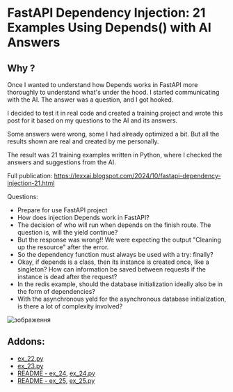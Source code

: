# FastAPI Dependency Injection: 21 Examples Using Depends() with AI Answers

## Why ?

Once I wanted to understand how Depends works in FastAPI more thoroughly to understand what's under the hood. I started communicating with the AI. The answer was a question, and I got hooked.

I decided to test it in real code and created a training project and wrote this post for it based on my questions to the AI and its answers.

Some answers were wrong, some I had already optimized a bit. But all the results shown are real and created by me personally.

The result was 21 training examples written in Python, where I checked the answers and suggestions from the AI.

Full publication:
https://lexxai.blogspot.com/2024/10/fastapi-dependency-injection-21.html

Questions:

- Prepare for use FastAPI project
- How does injection Depends work in FastAPI?
- The decision of who will run when depends on the finish route. The question is, will the yield continue?
- But the response was wrong!! We were expecting the output "Cleaning up the resource" after the error.
- So the dependency function must always be used with a try: finally?
- Okay, if depends is a class, then its instance is created once, like a singleton? How can information be saved between requests if the instance is dead after the request?
- In the redis example, should the database initialization ideally also be in the form of dependencies?
- With the asynchronous yeld for the asynchronous database initialization, is there a lot of complexity involved?

![зображення](https://github.com/user-attachments/assets/4c967767-c692-4baf-8294-a8ef5eb9a234)

## Addons:

- [ex_22.py](fastapi_learn/ex_22.py)
- [ex_23.py](fastapi_learn/ex_23.py)
- [README - ex_24](fastapi_learn/ex_24.md), [ex_24.py](fastapi_learn/ex_24.py)
- [README - ex_25](fastapi_learn/ex_25.md), [ex_25.py](fastapi_learn/ex_25.py)

